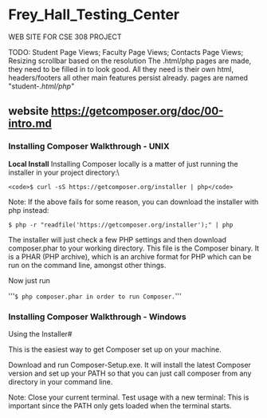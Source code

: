 # Frey_Hall_Testing_Center

WEB SITE FOR CSE 308 PROJECT

TODO:
Student Page Views;
Faculty Page Views;
Contacts Page Views;
Resizing scrollbar based on the resolution
The .html/php pages are made, they need to be filled in to look good.
All they need is their own html, headers/footers all other main features persist already.
pages are named "student-*.html/php"*


## website https://getcomposer.org/doc/00-intro.md ##
### Installing Composer Walkthrough  - UNIX         ###

**Local Install**
Installing Composer locally is a matter of just running the installer in your project directory:\\

```shell
<code>$ curl -sS https://getcomposer.org/installer | php</code>
```


Note: If the above fails for some reason, you can download the installer with php instead:


```shell
$ php -r "readfile('https://getcomposer.org/installer');" | php
```

The installer will just check a few PHP settings and then download composer.phar to your working 
directory. This file is the Composer binary. It is a PHAR (PHP archive), which is an archive 
format for PHP which can be run on the command line, amongst other things.

Now just run


'''<code>$ php composer.phar in order to run Composer.</code>'''

### Installing Composer Walkthrough  - Windows       ###

Using the Installer#

This is the easiest way to get Composer set up on your machine.

Download and run Composer-Setup.exe. It will install the latest Composer version and set up your
PATH so that you can just call composer from any directory in your command line.

Note: Close your current terminal. Test usage with a new terminal: This is important since the
PATH only gets loaded when the terminal starts.
